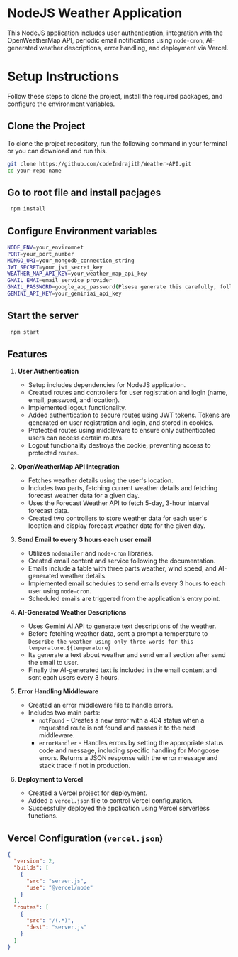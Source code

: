 # NodeJS Weather Application

This NodeJS application includes user authentication, integration with the OpenWeatherMap API, periodic email notifications using `node-cron`, AI-generated weather descriptions, error handling, and deployment via Vercel.

# Setup Instructions

Follow these steps to clone the project, install the required packages, and configure the environment variables.

## Clone the Project

To clone the project repository, run the following command in your terminal or you can download and run this.

```bash
git clone https://github.com/codeIndrajith/Weather-API.git
cd your-repo-name
```

## Go to root file and install pacjages
```bash
 npm install
```
## Configure Environment variables
```bash
NODE_ENV=your_enviromnet
PORT=your_port_number
MONGO_URI=your_mongodb_connection_string
JWT_SECRET=your_jwt_secret_key
WEATHER_MAP_API_KEY=your_weather_map_api_key
GMAIL_EMAI=email_service_provider
GMAIL_PASSWORD=google_app_password(Plsese generate this carefully, following Google instruction)
GEMINI_API_KEY=your_geminiai_api_key
```

## Start the server 
```bash
 npm start
```

## Features

1. **User Authentication**
    - Setup includes dependencies for NodeJS application.
    - Created routes and controllers for user registration and login (name, email, password, and location).
    - Implemented logout functionality.
    - Added authentication to secure routes using JWT tokens. Tokens are generated on user registration and login, and stored in cookies.
    - Protected routes using middleware to ensure only authenticated users can access certain routes.
    - Logout functionality destroys the cookie, preventing access to protected routes.

2. **OpenWeatherMap API Integration**
    - Fetches weather details using the user's location.
    - Includes two parts, fetching current weather details and fetching forecast weather data for a given day.
    - Uses the Forecast Weather API to fetch 5-day, 3-hour interval forecast data.
    - Created two controllers to store weather data for each user's location and display forecast weather data for the given day.

3. **Send Email to every 3 hours each user email**
    - Utilizes `nodemailer` and `node-cron` libraries.
    - Created email content and service following the documentation.
    - Emails include a table with three parts weather, wind speed, and AI-generated weather details.
    - Implemented email schedules to send emails every 3 hours to each user using `node-cron`.
    - Scheduled emails are triggered from the application's entry point.

4. **AI-Generated Weather Descriptions**
    - Uses Gemini AI API to generate text descriptions of the weather.
    - Before fetching weather data, sent a prompt a temperature to `Describe the weather using only three words for this temperature.${temperature}`
    - Its generate a text about weather and send email section after send the email to user.
    - Finally the AI-generated text is included in the email content and sent each users every 3 hours.

5. **Error Handling Middleware**
    - Created an error middleware file to handle errors.
    - Includes two main parts:
        - `notFound` -  Creates a new error with a 404 status when a requested route is not found and passes it to the next middleware.
        - `errorHandler` - Handles errors by setting the appropriate status code and message, including specific handling for Mongoose errors. Returns a JSON response with the error message and stack trace if not in production.

6. **Deployment to Vercel**
    - Created a Vercel project for deployment.
    - Added a `vercel.json` file to control Vercel configuration.
    - Successfully deployed the application using Vercel serverless functions.

## Vercel Configuration (`vercel.json`)

```json
{
  "version": 2,
  "builds": [
    {
      "src": "server.js",
      "use": "@vercel/node"
    }
  ],
  "routes": [
    {
      "src": "/(.*)",
      "dest": "server.js"
    }
  ]
}
